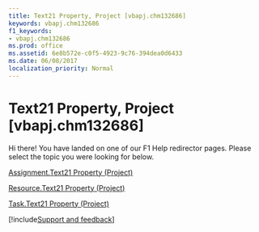 ```yaml
---
title: Text21 Property, Project [vbapj.chm132686]
keywords: vbapj.chm132686
f1_keywords:
- vbapj.chm132686
ms.prod: office
ms.assetid: 6e8b572e-c0f5-4923-9c76-394dea0d6433
ms.date: 06/08/2017
localization_priority: Normal
---
```



# Text21 Property, Project [vbapj.chm132686]

Hi there! You have landed on one of our F1 Help redirector pages. Please select the topic you were looking for below.

[Assignment.Text21 Property (Project)](http://msdn.microsoft.com/library/f74a6191-36e3-fa12-326c-5bd65d1741e1%28Office.15%29.aspx)

[Resource.Text21 Property (Project)](http://msdn.microsoft.com/library/ddbd4692-21a0-348c-fb73-423f574050c7%28Office.15%29.aspx)

[Task.Text21 Property (Project)](http://msdn.microsoft.com/library/74fbc857-4e7d-829a-2ed0-72b639a4bc50%28Office.15%29.aspx)

[!include[Support and feedback](~/includes/feedback-boilerplate.md)]